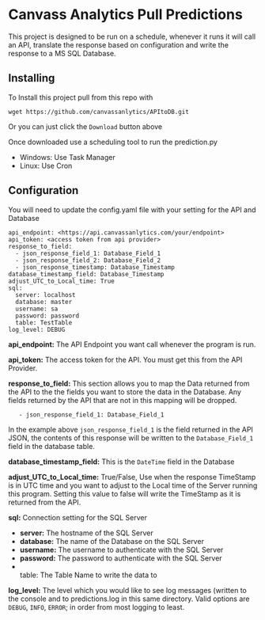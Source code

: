 # Canvass Analytics Pull Predictions
This project is designed to be run on a schedule, whenever it runs it will call an API, translate the response based on configuration and write the response to a MS SQL Database.

## Installing
To Install this project pull from this repo with
```
wget https://github.com/canvassanlytics/APItoDB.git
```
Or you can just click the `Download` button above

Once downloaded use a scheduling tool to run the prediction.py
* Windows: Use Task Manager
* Linux: Use Cron

## Configuration
You will need to update the config.yaml file with your setting for the API and Database
```
api_endpoint: <https://api.canvassanlytics.com/your/endpoint>
api_token: <access token from api provider>
response_to_field:
  - json_response_field_1: Database_Field_1
  - json_response_field_2: Database_Field_2
  - json_response_timestamp: Database_Timestamp
database_timestamp_field: Database_Timestamp
adjust_UTC_to_Local_time: True
sql:
  server: localhost
  database: master
  username: sa
  password: password
  table: TestTable
log_level: DEBUG
```
<b>api_endpoint:</b> The API Endpoint you want call whenever the program is run.

<b>api_token:</b> The access token for the API.  You must get this from the API Provider.

<b>response_to_field:</b> This section allows you to map the Data returned from the API to the the fields you want to store the data in the Database.  Any fields returned by the API that are not in this mapping will be dropped.

```
   - json_response_field_1: Database_Field_1
```
In the example above `json_response_field_1` is the field returned in the API JSON, the contents of this response will be written to the `Database_Field_1` field in the database table.

<b>database_timestamp_field:</b> This is the `DateTime` field in the Database

<b>adjust_UTC_to_Local_time:</b> True/False, Use when the response TimeStamp is in UTC time and you want to adjust to the Local time of the Server running this program.  Setting this value to false will write the TimeStamp as it is returned from the API.

<b>sql:</b> Connection setting for the SQL Server

* <b>server:</b> The hostname of the SQL Server
* <b>database:</b> The name of the Database on the SQL Server
* <b>username:</b> The username to authenticate with the SQL Server
* <b>password:</b> The password to authenticate with the SQL Server
* <br>table:</b> The Table Name to write the data to

<b>log_level:</b> The level which you would like to see log messages (written to the console and to predictions.log in this same directory.  Valid options are `DEBUG`, `INFO`, `ERROR`; in order from most logging to least.